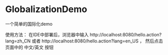 # GlobalizationDemo

一个简单的国际化demo

使用方法：
在IDE中部署后，浏览器中输入 http://localhost:8080/hello.action?lang=zh_CN 或者 http://localhost:8080/hello.action?lang=en_US ，
然后点击页面中的 中文/英文 按钮
